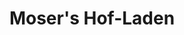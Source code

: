 ---
title: "Moser's Hof-Laden"
url: /praegraten-am-grossvenediger/mosers-hof-laden/
shop: Hofladen
---